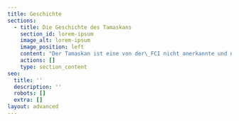 ```yaml
---
title: Geschichte
sections:
  - title: Die Geschichte des Tamaskans
    section_id: lorem-ipsum
    image_alt: lorem-ipsum
    image_position: left
    content: "Der Tamaskan ist eine von der\_FCI nicht anerkannte und noch seltene Hunderasse aus Finnland, die mit dem Ziel gezüchtet wird, dem Wolf so ähnlich wie möglich zu sehen, ohne dabei die positiven Eigenschaften eines\_Haushundes zu verlieren.\n\n\n\nDie Zucht des Tamaskan begann in den 80er Jahren mit fünf\_[Schlittenhunden](https://de.wikipedia.org/wiki/Schlittenhund)\_unbekannten Ursprungs, die als\_*Husky-Typ*\_beschrieben wurden und aus den USA nach\_[Großbritannien](https://de.wikipedia.org/wiki/Vereinigtes_K%C3%B6nigreich)\_importiert und dort später mit\_[Sibirischen Huskies](https://de.wikipedia.org/wiki/Siberian_Husky),\_[Alaskan Malamutes](https://de.wikipedia.org/wiki/Alaskan_Malamute),\_[Samojede](https://de.wikipedia.org/wiki/Samojede_\\(Hunderasse\\)),\_[Kanadischer Eskimohund](https://de.wikipedia.org/wiki/Kanadischer_Eskimohund)\_und\_[Deutschen Schäferhunden](https://de.wikipedia.org/wiki/Deutscher_Sch%C3%A4ferhund)\_bzw. entsprechenden\_[Mischlingen](https://de.wikipedia.org/wiki/Mischlingshund)\_gekreuzt und deren Nachkommen später nach Finnland exportiert und dort mit weiteren wolfsartig aussehenden Schlittenhunden vermischt wurden. . Danach wurden die so entstandenen Hunde nur noch untereinander gekreuzt. Das Ziel dabei war, einen Hund zu züchten der äußerlich einem Wolf glich, aber als Arbeits- und Familienhund geeignet war.\_\n\n\nBis zu dem Zeitpunkt, wo die Hunde nicht mehr mit anderen Rassen vermischt wurden, ist sich niemand sicher, wie bei der Züchtung vorgegangen wurde, da keine Daten zu den damaligen Zuchtvorgängen verfügbar sind. Ursprünglich wurden diese Hunde als Wolf-Hund (englisch „wolf-dog“) bezeichnet. Da dieser Name aber zu Missverständnissen führen konnte und der Tamaskan angeblich nicht näher mit Wölfen verwandt ist als die meisten anderen Haushunde auch, wurde die Rasse 1988 zu Northern Inuit umbenannt. Dadurch wurde die Northern Inuit Gesellschaft gegründet. Einige Zeit später kam es aber zum Bruch darüber wie es mit der Entwicklung der Rasse weitergehen sollte und eine zweite Gesellschaft entstand. Da es nun zwei Gesellschaften gab und sich die beiden Zuchtlinien in unterschiedliche Richtungen entwickelten, änderte eine Gesellschaft den Namen ihrer Zuchtlinie in Utonagan um. Daraufhin gründete man die Utonagan Gesellschaft welche später aufhörte zu existieren und durch die Britische & Internationale Utonagan Gesellschaft abgelöst wurde, deren Hunde sich bereits von den ursprünglichen Hunden unterschieden.\n\nDa die ursprünglichen Züchter ungenaue Zuchtstatistiken führten, kam es zu Verpaarungen von nahe verwandten Hunden und dadurch zu Gesundheitsproblemen, welche aber erst viel später entdeckt wurden. Daher war es nötig, sich nach anderen Hunden umzusehen, die über die gewünschten körperlichen und geistigen Eigenschaften verfügten.\n\nIm Jahr 2005 führte die Suche nach Lappland, wo man Schlittenhunde mit ähnlichem Aussehen entdeckte. Nach einigen Verhandlungen wurde eine Hündin erstanden und nach Großbritannien importiert und fünf weitere Hunde für 2006 bei denselben Züchtern reserviert. Daraufhin wurde beschlossen, die Britische & Internationale Utonagan Gesellschaft zu schließen (die „alte“ Utonagan Gesellschaft wurde inzwischen neu gegründet) da durch die zusätzlichen Hunde der damalige Utonagan den „neuen“ Hunden bald sowieso nicht mehr ähnlich sehen würde, und man daher einen neuen Namen für diese Zucht brauchte.\n\nIm Jahr 2005 wurde dann die ursprünglich importierte Hündin zusammen mit 7 ausgesuchten Hunden aus den Blustag Kennels Großbritanniens (sowie 4 weiteren Hunden aus Großbritannien und 2 Hunden aus den Blustag Kennels der USA) nach Finnland zurück geschickt. Die reservierten 5 Hunde wurden in Lappland eingesammelt. Von diesen wurden zwei (ein Rüde und eine Hündin aus verschiedenen Würfen) nach Großbritannien exportiert. Zwei weitere Hunde wurden damals der Zucht hinzugefügt, danach keine mehr.\n\nIm Frühjahr 2006 wurde die Britische & Internationale Utonagan Gesellschaft offiziell geschlossen und das Tamaskan Dog Register gegründet. Im selben Jahr wurden auch die Tamaskan Gesellschaft Großbritanniens und der Nationale Tamaskan Club von Amerika gegründet. Seit dem Jahr 2006 wurden Tamaskan nach Holland, Großbritannien, Schweden und die USA exportiert, ebenso fanden Exporte aus den USA nach Großbritannien und Importe nach Dänemark, Deutschland und Frankreich statt.\n\nLaut Angaben des Tamaskan-Dog-Registers wurden bis 2009 noch weitere Hunde eingekreuzt, um weitere wünschenswerte Eigenschaften in die Rasse zu bringen. Unter anderem wurde bei einem Wurf in Deutschland ein\_[Saarlooswolfhund](https://de.wikipedia.org/wiki/Saarlooswolfhund)\_eingekreuzt.\n\nNach einer Neuordnung im Jahre 2011 wurde eine\_[Non-Profit-Organisation](https://de.wikipedia.org/wiki/Non-Profit-Organisation)\_gegründet, deren Vorstand sich aus acht Landesvertretern zusammensetzt. Es wurde außerdem aufgrund des sehr engen\_[Genpools](https://de.wikipedia.org/wiki/Genpool)\_beschlossen, weitere ausgewählte Hunde in die Zucht einzugliedern. Hierbei handelt es sich zum Großteil um Mischlinge, die dem Charakter und dem Aussehen des Tamaskans entsprechen.\n\nDas Wort Tamaskan kommt aus der Sprache der nordamerikanischen Ureinwohner und bedeutet so viel wie „mächtiger Wolf“ oder „starker Wolf”.\n"
    actions: []
    type: section_content
seo:
  title: ''
  description: ''
  robots: []
  extra: []
layout: advanced
---
```

